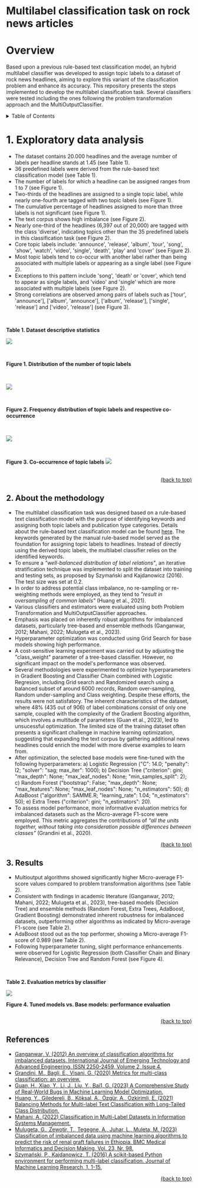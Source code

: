 # Multilabel classification task on rock news articles
# Overview
Based upon a previous rule-based text classification model, an hybrid multilabel classifier was developed to assign topic labels to a dataset of rock news headlines, aiming to explore this variant of the classification problem and enhance its accuracy. This repository presents the steps implemented to develop the multilabel classification task. Several classifiers were tested including the ones following the problem transformation approach and the MultiOutputClassifier.

<details>
<summary> Table of Contents </summary>

1. [Exploratory data analysis](#1-exploratory-data-analysis)
2. [About the methodology](#2-about-the-methodology)
3. [Results](#3-results)
    + [LDA model using Scikit-learn](#1-lda-model-using-scikit-learn)
    + [LDA model using Gensim](#2-lda-model-using-gensim)
4. [Rule-based text classification Vs. Machine Learning classification: final thoughts and further research](#rule-based-text-classification-vs-machine-learning-classification-final-thoughts-and-further-research)
6. [References](#references)

</details>

# 1. Exploratory data analysis
+ The dataset contains 20.000 headlines and the average number of labels per headline stands at 1.45 (see Table 1).
+ 36 predefined labels were derived from the rule-based text classification model (see Table 1).
+ The number of labels for which a headline can be assigned ranges from 1 to 7 (see Figure 1).
+ Two-thirds of the headlines are assigned to a single topic label, while nearly one-fourth are tagged with two topic labels (see Figure 1).
+ The cumulative percentage of headlines assigned to more than three labels is not significant (see Figure 1).
+ The text corpus shows high imbalance (see Figure 2). 
+ Nearly one-third of the headlines (6,397 out of 20,000) are tagged with the class 'diverse', indicating topics other than the 35 predefined labels in this classification task (see Figure 2).
+ Core topic labels include: 'announce', 'release', 'album', 'tour', 'song', 'show', 'watch', 'video', 'single', 'death', 'play' and 'cover' (see Figure 2).
+ Most topic labels tend to co-occur with another label rather than being associated with multiple labels or appearing as a single label (see Figure 2).
+ Exceptions to this pattern include 'song', 'death' or 'cover', which tend to appear as single labels, and 'video' and 'single' which are more associated with multiple labels (see Figure 2).
+ Strong correlations are observed among pairs of labels such as ['tour', 'announce'], ['album', 'announce'], ['album', 'release'], ['single', 'release'] and ['video', 'release'] (see Figure 3).
<br>

**Table 1. Dataset descriptive statistics**

![](https://github.com/IvoDSBarros/multilabel_classification/blob/b2904c6164f0ad19a792c85d5071a6162e78601f/png/eda_desc_statistics.PNG)

<br>

**Figure 1. Distribution of the number of topic labels**

<br>

![](https://github.com/IvoDSBarros/multilabel_classification/blob/30adfe717ba17bf6d367985d50097785d17851fb/png/eda_histogram.png)

<br>

**Figure 2. Frequency distribution of topic labels and respective co-occurrence**

<br>

![](https://github.com/IvoDSBarros/multilabel_classification/blob/06f8f39003d93c910868948cf6f3f6f32f7e5714/png/eda_bar.png)

<br>

**Figure 3. Co-occurrence of topic labels**
![](https://github.com/IvoDSBarros/multilabel_classification/blob/4bf018bf4d9fd4b22ac773e0d95a3e6944e8832d/png/eda_heatmap.png)

<br>

<div align = "right">    
  <a href="#overview">(back to top)</a>
</div>

## 2. About the methodology
+ The multilabel classification task was designed based on a rule-based text classification model with the purpose of identifying keywords and assigning both topic labels and publication type categories. Details about the rule-based text classification model can be found [here](https://github.com/IvoDSBarros/rock-is-not-dead_nlp-experiments-on-rock-news-articles/blob/main/README.md#rule-based-text-classification). The keywords generated by the manual rule-based model served as the foundation for assigning topic labels to headlines. Instead of directly using the derived topic labels, the multilabel classifier relies on the identified keywords.
+ To ensure a *"well-balanced distribution of label relations"*, an iterative stratification technique was implemented to split the dataset into training and testing sets, as proposed by Szymański and Kajdanowicz (2016). The test size was set at 0.2.
+ In order to address potential class imbalance, no re-sampling or re-weighting methods were employed, as they tend to *"result in oversampling of common labels"* (Huang et al., 2021).
+ Various classifiers and estimators were evaluated using both Problem Transformation and MultiOutputClassifier approaches.
+ Emphasis was placed on inherently robust algorithms for imbalanced datasets, particularly tree-based and ensemble methods (Ganganwar, 2012; Mahani, 2022; Mulugeta et al., 2023).
+ Hyperparameter optimization was conducted using Grid Search for base models showing high performance.
+ A cost-sensitive learning experiment was carried out by adjusting the "class_weight" parameter of a tree-based classifier. However, no significant impact on the model's performance was observed.
+ Several methodologies were experimented to optimize hyperparameters in Gradient Boosting and Classifier Chain combined with Logistic Regresion, including Grid search and Randomized search using a balanced subset of around 6000 records, Random over-sampling, Random under-sampling and Class weighting. Despite these efforts, the results were not satisfatory. The inherent characteristics of the dataset, where 48% (435 out of 906) of label combinations consist of only one sample, coupled with the complexity of the Gradient Boosting algorithm, which involves a multitude of parameters (Guan et al., 2023), led to unsucessful optimization. The limited size of the training dataset often presents a significant challenge in machine learning optimization, suggesting that expanding the text corpus by gathering additional news headlines could enrich the model with more diverse examples to learn from.
+ After optimization, the selected base models were fine-tuned with the following hyperparameters: a) Logistic Regression ("C": 14.0; "penalty": l2; "solver": "sag; max_iter": 1000); b) Decision Tree ("criterion": gini; "max_depth": None; "max_leaf_nodes": None; "min_samples_split": 2); c) Random Forest ("bootstrap": False; "max_depth": None; "max_features": None; "max_leaf_nodes": None; "n_estimators":  50); d) AdaBoost ("algorithm": SAMME.R; "learning_rate": 1.04; "n_estimators": 50); e) Extra Trees ("criterion": gini; "n_estimators": 20).
+ To assess model performance, more informative evaluation metrics for imbalanced datasets such as the Micro-average F1-score were employed. This metric aggregates the contributions of *"all the units together, without taking into consideration possible differences between classes"* (Grandini et al., 2020).

<div align = "right">    
  <a href="#overview">(back to top)</a>
</div>

## 3. Results
+ Multioutput algorithms showed significantly higher Micro-average F1-score values compared to problem transformation algorithms (see Table 2).
+ Consistent with findings in academic literature (Ganganwar, 2012; Mahani, 2022; Mulugeta et al., 2023), tree-based models (Decision Tree) and ensemble methods (Random Forest, Extra Trees, AdaBoost, Gradient Boosting) demonstrated inherent robustness for imbalanced datasets, outperforming other algorithms as indicated by Micro-average F1-score (see Table 2).
+ AdaBoost stood out as the top performer, showing a Micro-average F1-score of 0.989  (see Table 2).
+ Following hyperparameter tuning, slight performance enhancements were observed for Logistic Regression (both Classifier Chain and Binary Relevance), Decision Tree and Random Forest (see Figure 4). 
<br>

**Table 2. Evaluation metrics by classifier**

![](https://github.com/IvoDSBarros/multilabel_classification/blob/b423e99c46ad36e92e79e52b5177f9d5913b3d60/png/evaluation_metrics.PNG)


**Figure 4. Tuned models vs. Base models: performance evaluation**

![]()

<div align = "right">    
  <a href="#overview">(back to top)</a>
</div>

## References
+ [Ganganwar, V. (2012) An overview of classification algorithms for imbalanced datasets. International Journal of Emerging Technology and Advanced Engineering. ISSN 2250-2459, Volume 2, Issue 4.](https://www.researchgate.net/profile/Vaishali-Ganganwar/publication/292018027_An_overview_of_classification_algorithms_for_imbalanced_datasets/links/58c7707a458515478dc4c68b/An-overview-of-classification-algorithms-for-imbalanced-datasets.pdf)
+ [Grandini, M., Bagli, E., Visani, G. (2020) Metrics for multi-class classification: an overview.](https://arxiv.org/pdf/2008.05756.pdf)
+ [Guan, H., Xiao, Y., Li, J., Liu, Y., Bai1, G. (2023) A Comprehensive Study of Real-World Bugs in Machine Learning Model Optimization.](https://baigd.github.io/files/ICSE23-MOB.pdf)
+ [Huang, Y., Giledereli, B., Köksal, A., Özgür, A., Ozkirimli, E. (2021) Balancing Methods for Multi-label Text Classification with Long-Tailed Class Distribution.](https://arxiv.org/abs/2109.04712)
+ [Mahani, A. (2022) Classification in Multi-Label Datasets in Information Systems Management.](https://www.intechopen.com/chapters/85471)
+ [Mulugeta, G., Zewotir, T., Tegegne, A., Juhar, L., Muleta, M. (2023) Classification of imbalanced data using machine learning algorithms to predict the risk of renal graft failures in Ethiopia. BMC Medical Informatics and Decision Making, Vol. 23, Nr. 98.](https://bmcmedinformdecismak.biomedcentral.com/articles/10.1186/s12911-023-02185-5)
+ [Szymański, P., Kajdanowicz, T. (2016) A scikit-based Python environment for performing multi-label classification. Journal of Machine Learning Research, 1, 1-15.](https://arxiv.org/abs/1702.01460)

<div align = "right">    
  <a href="#overview">(back to top)</a>
</div>
